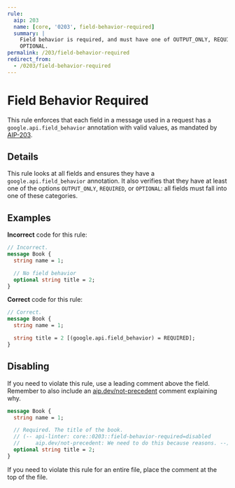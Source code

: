 ```yaml
---
rule:
  aip: 203
  name: [core, '0203', field-behavior-required]
  summary: |
    Field behavior is required, and must have one of OUTPUT_ONLY, REQUIRED, or
    OPTIONAL.
permalink: /203/field-behavior-required
redirect_from:
  - /0203/field-behavior-required
---
```


# Field Behavior Required

This rule enforces that each field in a message used in a request has a
`google.api.field_behavior` annotation with valid values, as mandated by
[AIP-203][].

## Details

This rule looks at all fields and ensures they have a
`google.api.field_behavior` annotation. It also verifies that they have at least
one of the options `OUTPUT_ONLY`, `REQUIRED`, or `OPTIONAL`: all fields must
fall into one of these categories.

## Examples

**Incorrect** code for this rule:

```proto
// Incorrect.
message Book {
  string name = 1;

  // No field behavior
  optional string title = 2;
}
```

**Correct** code for this rule:

```proto
// Correct.
message Book {
  string name = 1;

  string title = 2 [(google.api.field_behavior) = REQUIRED];
}
```

## Disabling

If you need to violate this rule, use a leading comment above the field.
Remember to also include an [aip.dev/not-precedent][] comment explaining why.

```proto
message Book {
  string name = 1;

  // Required. The title of the book.
  // (-- api-linter: core::0203::field-behavior-required=disabled
  //     aip.dev/not-precedent: We need to do this because reasons. --)
  optional string title = 2;
}
```

If you need to violate this rule for an entire file, place the comment at the
top of the file.

[aip-203]: https://aip.dev/203
[aip.dev/not-precedent]: https://aip.dev/not-precedent
